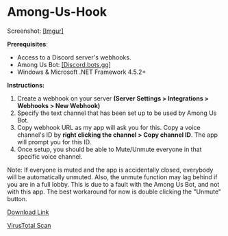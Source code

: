 # Among-Us-Hook
Screenshot: [[Imgur]](https://i.imgur.com/2pqJuaW_d.webp?maxwidth=728&fidelity=grand)

**Prerequisites**:

 - Access to a Discord server's webhooks.
 - Among Us Bot: [[Discord.bots.gg]](https://discord.bots.gg/bots/754922494376542219)
 - Windows & Microsoft .NET Framework 4.5.2+

**Instructions:**
 1. Create a webhook on your server **(Server Settings > Integrations >
    Webhooks > New Webhook)**
 2. Specify the text channel that has been set up to be used by Among Us Bot. 
 3. Copy webhook URL as my app will ask you for this. Copy a
    voice channel's ID by **right clicking the channel > Copy channel ID**. The app will prompt you for this ID.
 4. Once setup, you should be able to Mute/Unmute
    everyone in that specific voice channel.

Note: If everyone is muted and the app is accidentally closed, everybody will be automatically unmuted.
Also, the unmute function may lag behind if you are in a full lobby. This is due to a fault with the Among Us Bot, and not with this app. The best workaround for now is double clicking the "Unmute" button.

[Download Link](https://github.com/legovader09/Among-Us-Hook/releases)

[VirusTotal Scan](https://www.virustotal.com/gui/url/2ff274446ac5eb405f97a307744dbe50de8f64ce3bd05855d7e3df4b01f9a792/detection)
